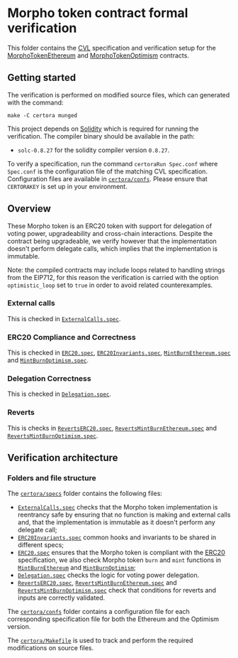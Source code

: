 # Morpho token contract formal verification

This folder contains the [CVL](https://docs.certora.com/en/latest/docs/cvl/index.html) specification and verification setup for the [MorphoTokenEthereum](../src/MorphoTokenEthereum.sol) and  [MorphoTokenOptimism](../src/MorphoTokenOptimism.sol) contracts.

## Getting started

The verification is performed on modified source files, which can generated with the command:

```
make -C certora munged
```

This project depends on [Solidity](https://soliditylang.org/) which is required for running the verification.
The compiler binary should be available in the path:

- `solc-0.8.27` for the solidity compiler version `0.8.27`.

To verify a specification, run the command `certoraRun Spec.conf` where `Spec.conf` is the configuration file of the matching CVL specification.
Configuration files are available in [`certora/confs`](confs).
Please ensure that `CERTORAKEY` is set up in your environment.

## Overview

These Morpho token is an ERC20 token with support for delegation of voting power, upgradeability and cross-chain interactions.
Despite the contract being upgradeable, we verify however that the implementation doesn't perform delegate calls, which implies that the implementation is immutable.

Note: the compiled contracts may include loops related to handling strings from the EIP712, for this reason the verification is carried with the option `optimistic_loop` set to `true` in order to avoid related counterexamples.

### External calls

This is checked in [`ExternalCalls.spec`](specs/ExternalCalls.spec).

### ERC20 Compliance and Correctness

This is checked in [`ERC20.spec`](specs/ERC20.spec), [`ERC20Invariants.spec`](specs/ERC20Invariants.spec), [`MintBurnEthereum.spec`](specs/MintBurnEthereum.spec) and [`MintBurnOptimism.spec`](specs/MintBurnOptimism.spec).

### Delegation Correctness

This is checked in [`Delegation.spec`](specs/Delegation.spec).

### Reverts

This is checks in [`RevertsERC20.spec`](specs/RevertsERC20.spec), [`RevertsMintBurnEthereum.spec`](specs/RevertsMintBurnEthereum.spec) and [`RevertsMintBurnOptimism.spec`](specs/RevertsMintBurnOptimism.spec).

## Verification architecture

### Folders and file structure

The [`certora/specs`](specs) folder contains the following files:

- [`ExternalCalls.spec`](specs/ExternalCalls.spec) checks that the Morpho token implementation is reentrancy safe by ensuring that no function is making and external calls and, that the implementation is immutable as it doesn't perform any delegate call;
- [`ERC20Invariants.spec`](specs/ERC20Invariants.spec) common hooks and invariants to be shared in different specs;
- [`ERC20.spec`](specs/ERC20.spec) ensures that the Morpho token is compliant with the [ERC20](https://eips.ethereum.org/EIPS/eip-20) specification, we also check Morpho token `burn` and `mint` functions in [`MintBurnEthereum`](specs/MintBurnEthereum.spec) and [`MintBurnOptimism`](specs/MintBurnOptimism.spec);
- [`Delegation.spec`](specs/Delegation.spec) checks the logic for voting power delegation.
- [`RevertsERC20.spec`](specs/RevertsERC20.spec), [`RevertsMintBurnEthereum.spec`](specs/RevertsMintBurnEthereum.spec) and [`RevertsMintBurnOptimism.spec`](specs/RevertsMintBurnOptimism.spec) check that conditions for reverts and inputs are correctly validated.

The [`certora/confs`](confs) folder contains a configuration file for each corresponding specification file for both the Ethereum and the Optimism version.

The [`certora/Makefile`](Makefile) is used to track and perform the required modifications on source files.
